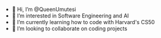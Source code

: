 - 👋 Hi, I’m @QueenUmutesi
- 👀 I’m interested in Software Engineering and AI
- 🌱 I’m currently learning how to code with Harvard's CS50
- 💞️ I’m looking to collaborate on coding projects

<!---
QueenUmutesi/QueenUmutesi is a ✨ special ✨ repository because its `README.md` (this file) appears on your GitHub profile.
You can click the Preview link to take a look at your changes.
--->
